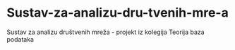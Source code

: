 # Sustav-za-analizu-dru-tvenih-mre-a
Sustav za analizu društvenih mreža - projekt iz kolegija Teorija baza podataka
